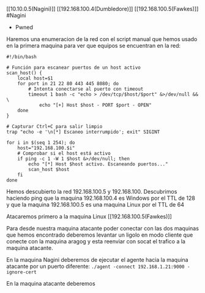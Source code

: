 [[10.10.0.5(Nagini)]]
[[192.168.100.4(Dumbledore)]]
[[192.168.100.5(Fawkes)]]
#Nagini 
- Pwned


Haremos una enumeracion de la red con el script manual que hemos usado en la primera maquina para ver que equipos se encuentran en la red:
```shell
#!/bin/bash

# Función para escanear puertos de un host activo
scan_host() {
    local host=$1
    for port in 21 22 80 443 445 8080; do
        # Intenta conectarse al puerto con timeout
        timeout 1 bash -c "echo > /dev/tcp/$host/$port" &>/dev/null && \
            echo "[+] Host $host - PORT $port - OPEN"
    done
}

# Capturar Ctrl+C para salir limpio
trap "echo -e '\n[*] Escaneo interrumpido'; exit" SIGINT

for i in $(seq 1 254); do
    host="192.168.100.$i"
    # Comprobar si el host está activo
    if ping -c 1 -W 1 $host &>/dev/null; then
        echo "[*] Host $host activo. Escaneando puertos..."
        scan_host $host
    fi
done
```

Hemos descubierto la red 192.168.100.5 y 192.168.100.
Descubrimos haciendo ping que la maquina 192.168.100.4 es Windows por el TTL de 128 y que la maquina 192.168.100.5 es una maquina Linux por el TTL de 64

Atacaremos primero a la maquina Linux [[192.168.100.5(Fawkes)]]

Para desde nuestra maquina atacante poder conectar con las dos maquinas que hemos encontrado deberemos levantar un ligolo en modo cliente que conecte con la maquina aragog y esta reenviar con socat el trafico a la maquina atacante.

En la maquina Nagini deberemos de ejecutar el agente hacia la maquina atacante por un puerto diferente: `./agent -connect 192.168.1.21:9000 -ignore-cert`

En la maquina atacante deberemos 